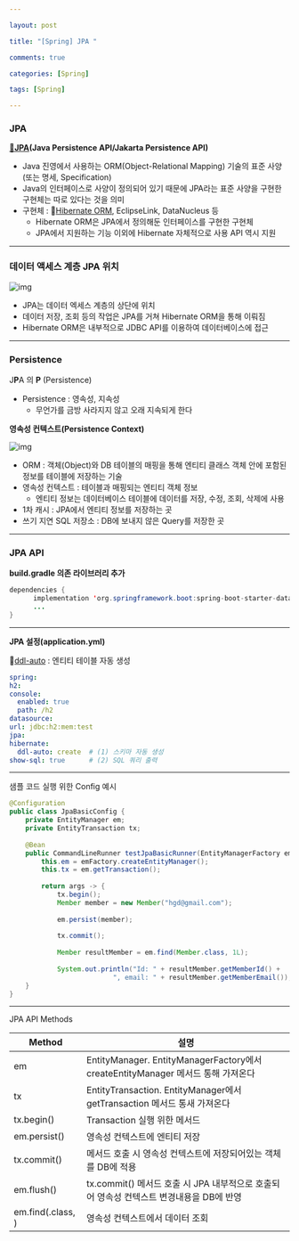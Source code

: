 ```yaml
---

layout: post

title: "[Spring] JPA "

comments: true

categories: [Spring]

tags: [Spring]

---
```


### JPA

**[🔗JPA](https://en.wikipedia.org/wiki/Jakarta_Persistence)(Java Persistence API/Jakarta Persistence API)**

- Java 진영에서 사용하는 ORM(Object-Relational Mapping) 기술의 표준 사양(또는 명세, Specification)
- Java의 인터페이스로 사양이 정의되어 있기 때문에 JPA라는 표준 사양을 구현한 구현체는 따로 있다는 것을 의미
- 구현체 :  🔗[Hibernate ORM](https://docs.jboss.org/hibernate/orm/6.0/javadocs/), EclipseLink, DataNucleus 등
  - Hibernate ORM은 JPA에서 정의해둔 인터페이스를 구현한 구현체
  - JPA에서 지원하는 기능 이외에 Hibernate 자체적으로 사용 API 역시 지원

------

### 데이터 액세스 계층 JPA 위치

![img](https://blog.kakaocdn.net/dn/cLkasj/btrUceEvsRV/KGqrzKKoiZW0di4cfwlDr1/img.png)

- JPA는 데이터 엑세스 계층의 상단에 위치
- 데이터 저장, 조회 등의 작업은 JPA를 거쳐 Hibernate ORM을 통해 이뤄짐
- Hibernate ORM은 내부적으로 JDBC API를 이용하여 데이터베이스에 접근

------

### Persistence

J**P**A 의 **P** (Persistence)

- Persistence : 영속성, 지속성
  - 무언가를 금방 사라지지 않고 오래 지속되게 한다

**영속성 컨텍스트(Persistence Context)**

![img](https://blog.kakaocdn.net/dn/ddU6QV/btrUgSTVoVR/Sw8XA9twnUe6yWzM7BYMEk/img.png)

- ORM : 객체(Object)와 DB 테이블의 매핑을 통해 엔티티 클래스 객체 안에 포함된 정보를 테이블에 저장하는 기술
- 영속성 컨텍스트 : 테이블과 매핑되는 엔티티 객체 정보
  - 엔티티 정보는 데이터베이스 테이블에 데이터를 저장, 수정, 조회, 삭제에 사용
- 1차 캐시 : JPA에서 엔티티 정보를 저장하는 곳
- 쓰기 지연 SQL 저장소 : DB에 보내지 않은 Query를 저장한 곳

------

### JPA  API

**build.gradle 의존 라이브러리 추가**

```java
dependencies {
      implementation 'org.springframework.boot:spring-boot-starter-data-jpa' 
      ...
}
```

------

**JPA 설정(application.yml)**

🔗[ddl-auto](https://docs.spring.io/spring-boot/docs/current/reference/htmlsingle/#howto.data-initialization.using-hibernate) : 엔티티 테이블 자동 생성

```yaml
spring:
h2:
console:
  enabled: true
  path: /h2     
datasource:
url: jdbc:h2:mem:test
jpa:
hibernate:
  ddl-auto: create  # (1) 스키마 자동 생성
show-sql: true      # (2) SQL 쿼리 출력
```

------

샘플 코드 실행 위한 Config 예시

```java
@Configuration
public class JpaBasicConfig {
    private EntityManager em;
    private EntityTransaction tx;
    
    @Bean
    public CommandLineRunner testJpaBasicRunner(EntityManagerFactory emFactory) {
        this.em = emFactory.createEntityManager();
        this.tx = em.getTransaction();
        
        return args -> {
            tx.begin();
            Member member = new Member("hgd@gmail.com");
            
            em.persist(member);
            
            tx.commit();
            
            Member resultMember = em.find(Member.class, 1L);
            
            System.out.println("Id: " + resultMember.getMemberId() +
                          ", email: " + resultMember.getMemberEmail());
    }
}
```

------

JPA  API Methods

| Method            | 설명                                                         |
| ----------------- | ------------------------------------------------------------ |
| em                | EntityManager. EntityManagerFactory에서 createEntityManager 메서드 통해 가져온다 |
| tx                | EntityTransaction. EntityManager에서 getTransaction 메서드 통새 가져온다 |
| tx.begin()        | Transaction 실행 위한 메서드                                 |
| em.persist()      | 영속성 컨텍스트에 엔티티 저장                                |
| tx.commit()       | 메서드 호출 시 영속성 컨텍스트에 저장되어있는 객체를 DB에 적용 |
| em.flush()        | tx.commit() 메서드 호출 시 JPA 내부적으로 호출되어 영속성 컨텍스트 변경내용을 DB에 반영 |
| em.find(.class, ) | 영속성 컨텍스트에서 데이터 조회                              |